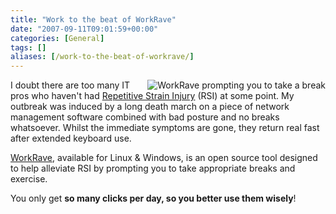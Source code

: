 ```yaml
---
title: "Work to the beat of WorkRave"
date: "2007-09-11T09:01:59+00:00"
categories: [General]
tags: []
aliases: [/work-to-the-beat-of-workrave/]
---
```


<a href="/images/uploads/2007/09/prelude.gif" title="WorkRave prompting you to take a break"><img src="/images/uploads/2007/09/prelude.gif" alt="WorkRave prompting you to take a break" align="right" /></a>

I doubt there are too many IT pros who haven't had <a href="http://en.wikipedia.org/wiki/Repetitive_strain_injury">Repetitive Strain Injury</a> (RSI) at some point. My outbreak was induced by a long death march on a piece of network management software combined with bad posture and no breaks whatsoever. Whilst the immediate symptoms are gone, they return real fast after extended keyboard use.

<a href="http://www.workrave.org/">WorkRave</a>, available for Linux &amp; Windows, is an open source tool designed to help alleviate RSI by prompting you to take appropriate breaks and exercise.

You only get <strong>so many clicks per day, so you better use them wisely</strong>!
